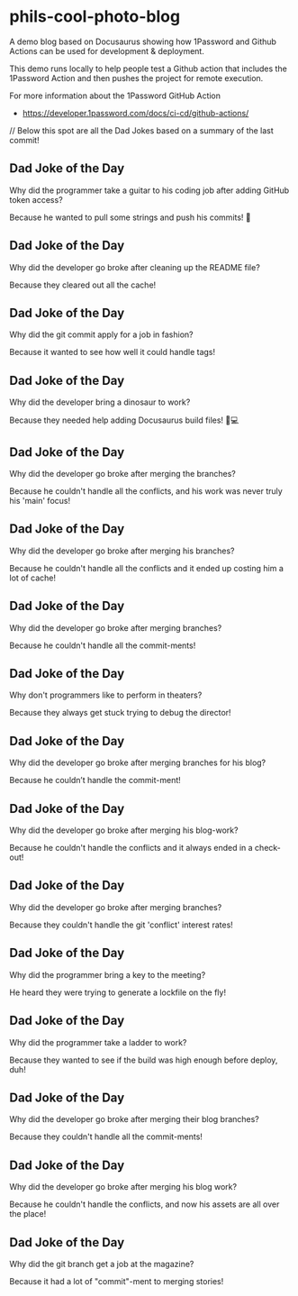 # phils-cool-photo-blog
A demo blog based on Docusaurus showing how 1Password and Github Actions can be used for development &amp; deployment.


This demo runs locally to help people test a Github action that includes the 1Password Action and then pushes the project for remote execution.

For more information about the 1Password GitHub Action
- https://developer.1password.com/docs/ci-cd/github-actions/

// Below this spot are all the Dad Jokes based on a summary of the last commit!

## Dad Joke of the Day
Why did the programmer take a guitar to his coding job after adding GitHub token access?

Because he wanted to pull some strings and push his commits! 🎸


## Dad Joke of the Day
Why did the developer go broke after cleaning up the README file?

Because they cleared out all the cache!


## Dad Joke of the Day
Why did the git commit apply for a job in fashion?

Because it wanted to see how well it could handle tags!

## Dad Joke of the Day
Why did the developer bring a dinosaur to work?

Because they needed help adding Docusaurus build files! 🦖💻



## Dad Joke of the Day
Why did the developer go broke after merging the branches?

Because he couldn't handle all the conflicts, and his work was never truly his 'main' focus!


## Dad Joke of the Day
Why did the developer go broke after merging his branches?

Because he couldn't handle all the conflicts and it ended up costing him a lot of cache!


## Dad Joke of the Day
Why did the developer go broke after merging branches?

Because he couldn't handle all the commit-ments!


## Dad Joke of the Day
Why don't programmers like to perform in theaters? 

Because they always get stuck trying to debug the director!


## Dad Joke of the Day
Why did the developer go broke after merging branches for his blog?

Because he couldn’t handle the commit-ment!


## Dad Joke of the Day
Why did the developer go broke after merging his blog-work?

Because he couldn't handle the conflicts and it always ended in a check-out!


## Dad Joke of the Day
Why did the developer go broke after merging branches?

Because they couldn't handle the git 'conflict' interest rates!


## Dad Joke of the Day
Why did the programmer bring a key to the meeting?

He heard they were trying to generate a lockfile on the fly!


## Dad Joke of the Day
Why did the programmer take a ladder to work?

Because they wanted to see if the build was high enough before deploy, duh!


## Dad Joke of the Day
Why did the developer go broke after merging their blog branches?

Because they couldn't handle all the commit-ments!


## Dad Joke of the Day
Why did the developer go broke after merging his blog work?

Because he couldn't handle the conflicts, and now his assets are all over the place!


## Dad Joke of the Day
Why did the git branch get a job at the magazine?

Because it had a lot of "commit"-ment to merging stories!
